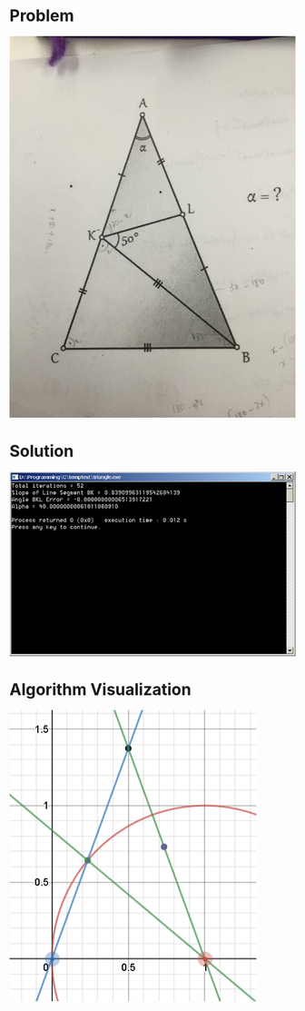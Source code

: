 # Problem
![Problem](https://raw.githubusercontent.com/Delphinoid/TriangleProblem/master/Problem.jpg)

# Solution
![Solution](https://raw.githubusercontent.com/Delphinoid/TriangleProblem/master/Result.png)

# Algorithm Visualization
![Algorithm Visualization](https://raw.githubusercontent.com/Delphinoid/TriangleProblem/master/Visualization.png)
